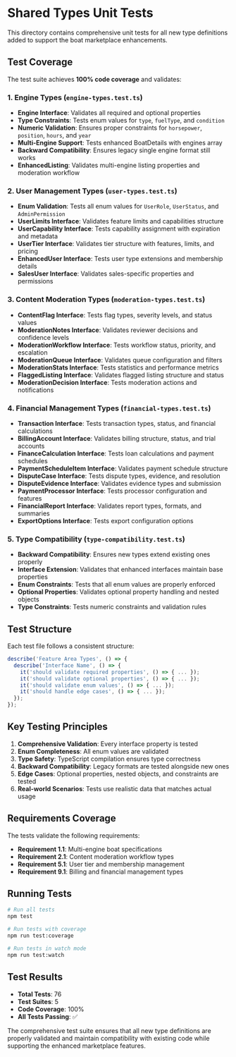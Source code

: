 # Shared Types Unit Tests

This directory contains comprehensive unit tests for all new type definitions added to support the boat marketplace enhancements.

## Test Coverage

The test suite achieves **100% code coverage** and validates:

### 1. Engine Types (`engine-types.test.ts`)
- **Engine Interface**: Validates all required and optional properties
- **Type Constraints**: Tests enum values for `type`, `fuelType`, and `condition`
- **Numeric Validation**: Ensures proper constraints for `horsepower`, `position`, `hours`, and `year`
- **Multi-Engine Support**: Tests enhanced BoatDetails with engines array
- **Backward Compatibility**: Ensures legacy single engine format still works
- **EnhancedListing**: Validates multi-engine listing properties and moderation workflow

### 2. User Management Types (`user-types.test.ts`)
- **Enum Validation**: Tests all enum values for `UserRole`, `UserStatus`, and `AdminPermission`
- **UserLimits Interface**: Validates feature limits and capabilities structure
- **UserCapability Interface**: Tests capability assignment with expiration and metadata
- **UserTier Interface**: Validates tier structure with features, limits, and pricing
- **EnhancedUser Interface**: Tests user type extensions and membership details
- **SalesUser Interface**: Validates sales-specific properties and permissions

### 3. Content Moderation Types (`moderation-types.test.ts`)
- **ContentFlag Interface**: Tests flag types, severity levels, and status values
- **ModerationNotes Interface**: Validates reviewer decisions and confidence levels
- **ModerationWorkflow Interface**: Tests workflow status, priority, and escalation
- **ModerationQueue Interface**: Validates queue configuration and filters
- **ModerationStats Interface**: Tests statistics and performance metrics
- **FlaggedListing Interface**: Validates flagged listing structure and status
- **ModerationDecision Interface**: Tests moderation actions and notifications

### 4. Financial Management Types (`financial-types.test.ts`)
- **Transaction Interface**: Tests transaction types, status, and financial calculations
- **BillingAccount Interface**: Validates billing structure, status, and trial accounts
- **FinanceCalculation Interface**: Tests loan calculations and payment schedules
- **PaymentScheduleItem Interface**: Validates payment schedule structure
- **DisputeCase Interface**: Tests dispute types, evidence, and resolution
- **DisputeEvidence Interface**: Validates evidence types and submission
- **PaymentProcessor Interface**: Tests processor configuration and features
- **FinancialReport Interface**: Validates report types, formats, and summaries
- **ExportOptions Interface**: Tests export configuration options

### 5. Type Compatibility (`type-compatibility.test.ts`)
- **Backward Compatibility**: Ensures new types extend existing ones properly
- **Interface Extension**: Validates that enhanced interfaces maintain base properties
- **Enum Constraints**: Tests that all enum values are properly enforced
- **Optional Properties**: Validates optional property handling and nested objects
- **Type Constraints**: Tests numeric constraints and validation rules

## Test Structure

Each test file follows a consistent structure:

```typescript
describe('Feature Area Types', () => {
  describe('Interface Name', () => {
    it('should validate required properties', () => { ... });
    it('should validate optional properties', () => { ... });
    it('should validate enum values', () => { ... });
    it('should handle edge cases', () => { ... });
  });
});
```

## Key Testing Principles

1. **Comprehensive Validation**: Every interface property is tested
2. **Enum Completeness**: All enum values are validated
3. **Type Safety**: TypeScript compilation ensures type correctness
4. **Backward Compatibility**: Legacy formats are tested alongside new ones
5. **Edge Cases**: Optional properties, nested objects, and constraints are tested
6. **Real-world Scenarios**: Tests use realistic data that matches actual usage

## Requirements Coverage

The tests validate the following requirements:

- **Requirement 1.1**: Multi-engine boat specifications
- **Requirement 2.1**: Content moderation workflow types
- **Requirement 5.1**: User tier and membership management
- **Requirement 9.1**: Billing and financial management types

## Running Tests

```bash
# Run all tests
npm test

# Run tests with coverage
npm run test:coverage

# Run tests in watch mode
npm run test:watch
```

## Test Results

- **Total Tests**: 76
- **Test Suites**: 5
- **Code Coverage**: 100%
- **All Tests Passing**: ✅

The comprehensive test suite ensures that all new type definitions are properly validated and maintain compatibility with existing code while supporting the enhanced marketplace features.
